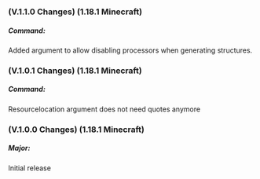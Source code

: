 ### **(V.1.1.0 Changes) (1.18.1 Minecraft)**

##### Command:
Added argument to allow disabling processors when generating structures.


### **(V.1.0.1 Changes) (1.18.1 Minecraft)**

##### Command:
Resourcelocation argument does not need quotes anymore


### **(V.1.0.0 Changes) (1.18.1 Minecraft)**

##### Major:
Initial release

